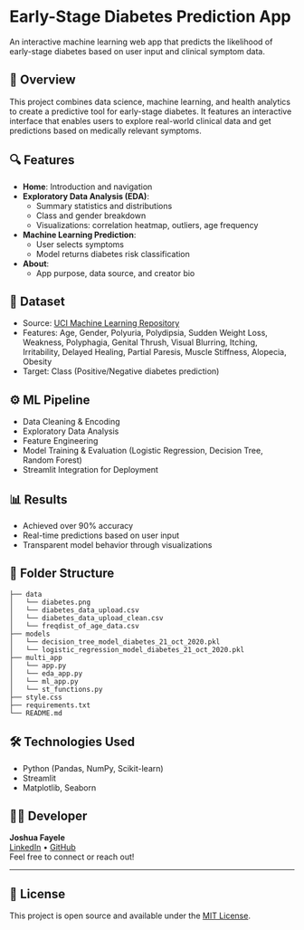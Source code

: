 # Early-Stage Diabetes Prediction App

An interactive machine learning web app that predicts the likelihood of early-stage diabetes based on user input and clinical symptom data.

## 🚀 Overview
This project combines data science, machine learning, and health analytics to create a predictive tool for early-stage diabetes. It features an interactive interface that enables users to explore real-world clinical data and get predictions based on medically relevant symptoms.

## 🔍 Features
- **Home**: Introduction and navigation
- **Exploratory Data Analysis (EDA)**:
  - Summary statistics and distributions
  - Class and gender breakdown
  - Visualizations: correlation heatmap, outliers, age frequency
- **Machine Learning Prediction**:
  - User selects symptoms
  - Model returns diabetes risk classification
- **About**:
  - App purpose, data source, and creator bio

## 🧪 Dataset
- Source: [UCI Machine Learning Repository](https://archive.ics.uci.edu/ml/datasets/Early+stage+diabetes+risk+prediction+dataset)
- Features: Age, Gender, Polyuria, Polydipsia, Sudden Weight Loss, Weakness, Polyphagia, Genital Thrush, Visual Blurring, Itching, Irritability, Delayed Healing, Partial Paresis, Muscle Stiffness, Alopecia, Obesity
- Target: Class (Positive/Negative diabetes prediction)

## ⚙️ ML Pipeline
- Data Cleaning & Encoding
- Exploratory Data Analysis
- Feature Engineering
- Model Training & Evaluation (Logistic Regression, Decision Tree, Random Forest)
- Streamlit Integration for Deployment

## 📊 Results
- Achieved over 90% accuracy
- Real-time predictions based on user input
- Transparent model behavior through visualizations

## 📁 Folder Structure
```
├── data
│   └── diabetes.png
│   └── diabetes_data_upload.csv
│   └── diabetes_data_upload_clean.csv
│   └── freqdist_of_age_data.csv
├── models
│   └── decision_tree_model_diabetes_21_oct_2020.pkl
│   └── logistic_regression_model_diabetes_21_oct_2020.pkl
├── multi_app
│   └── app.py
│   └── eda_app.py
│   └── ml_app.py
│   └── st_functions.py
├── style.css
├── requirements.txt
└── README.md
```

## 🛠 Technologies Used
- Python (Pandas, NumPy, Scikit-learn)
- Streamlit
- Matplotlib, Seaborn

## 🧑‍💻 Developer
**Joshua Fayele**  
[LinkedIn](https://www.linkedin.com/in/your-profile) • [GitHub](https://github.com/JoshuaFayele)  
Feel free to connect or reach out!

---

## 📜 License
This project is open source and available under the [MIT License](LICENSE).
